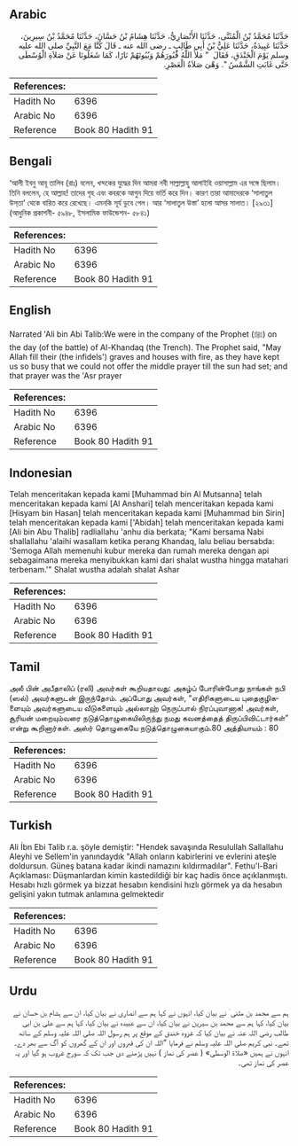 ## Arabic


<div dir="rtl" lang="ar" style={{fontSize:'larger',backgroundColor:'#f8f9fa',padding:20}}>
حَدَّثَنَا مُحَمَّدُ بْنُ الْمُثَنَّى، حَدَّثَنَا الأَنْصَارِيُّ، حَدَّثَنَا هِشَامُ بْنُ حَسَّانَ، حَدَّثَنَا مُحَمَّدُ بْنُ سِيرِينَ، حَدَّثَنَا عَبِيدَةُ، حَدَّثَنَا عَلِيُّ بْنُ أَبِي طَالِبٍ ـ رضى الله عنه ـ قَالَ كُنَّا مَعَ النَّبِيِّ صلى الله عليه وسلم يَوْمَ الْخَنْدَقِ، فَقَالَ ‏ "‏ مَلأَ اللَّهُ قُبُورَهُمْ وَبُيُوتَهُمْ نَارًا، كَمَا شَغَلُونَا عَنْ صَلاَةِ الْوُسْطَى حَتَّى غَابَتِ الشَّمْسُ ‏"‏‏.‏ وَهْىَ صَلاَةُ الْعَصْرِ‏.‏
</div>
<div style={{backgroundColor:'#f8f9fa',padding:20, marginBottom: 10}}><table> <thead> <tr> <th>References:</th> <th></th> </tr> </thead> <tbody><tr><td>Hadith No</td><td>6396</td></tr><tr><td>Arabic No</td><td>6396</td></tr><tr><td>Reference</td><td>Book 80 Hadith 91</td></tr></tbody></table></div>

## Bengali


<div dir="ltr" lang="bn" style={{fontSize:'larger',backgroundColor:'#f8f9fa',padding:20}}>
‘আলী ইবনু আবূ তালিব (রাঃ) বলেন, খন্দকের যুদ্ধের দিন আমরা নবী সাল্লাল্লাহু আলাইহি ওয়াসাল্লাম এর সঙ্গে ছিলাম। তিনি বললেন, হে আল্লাহ! তাদের গৃহ এবং কবরকে আগুন দিয়ে ভর্তি করে দিন। কারণ তারা আমাদেরকে ‘সালাতুল উস্‌তা’ থেকে বারিত করে রেখেছে। এমনকি সূর্য ডুবে গেল। আর ‘সালাতুল উস্তা’ হলো আসর সালাত। [২৯৩১] (আধুনিক প্রকাশনী- ৫৯৪৮, ইসলামিক ফাউন্ডেশন- ৫৮৪১)
</div>
<div style={{backgroundColor:'#f8f9fa',padding:20, marginBottom: 10}}><table> <thead> <tr> <th>References:</th> <th></th> </tr> </thead> <tbody><tr><td>Hadith No</td><td>6396</td></tr><tr><td>Arabic No</td><td>6396</td></tr><tr><td>Reference</td><td>Book 80 Hadith 91</td></tr></tbody></table></div>

## English


<div dir="ltr" lang="en" style={{fontSize:'larger',backgroundColor:'#f8f9fa',padding:20}}>
Narrated 'Ali bin Abi Talib:We were in the company of the Prophet (ﷺ) on the day (of the battle) of Al-Khandaq (the Trench). The Prophet said, "May Allah fill their (the infidels') graves and houses with fire, as they have kept us so busy that we could not offer the middle prayer till the sun had set; and that prayer was the 'Asr prayer
</div>
<div style={{backgroundColor:'#f8f9fa',padding:20, marginBottom: 10}}><table> <thead> <tr> <th>References:</th> <th></th> </tr> </thead> <tbody><tr><td>Hadith No</td><td>6396</td></tr><tr><td>Arabic No</td><td>6396</td></tr><tr><td>Reference</td><td>Book 80 Hadith 91</td></tr></tbody></table></div>

## Indonesian


<div dir="ltr" lang="id" style={{fontSize:'larger',backgroundColor:'#f8f9fa',padding:20}}>
Telah menceritakan kepada kami [Muhammad bin Al Mutsanna] telah menceritakan kepada kami [Al Anshari] telah menceritakan kepada kami [Hisyam bin Hasan] telah menceritakan kepada kami [Muhammad bin Sirin] telah menceritakan kepada kami ['Abidah] telah menceritakan kepada kami [Ali bin Abu Thalib] radliallahu 'anhu dia berkata; "Kami bersama Nabi shallallahu 'alaihi wasallam ketika perang Khandaq, lalu beliau bersabda: 'Semoga Allah memenuhi kubur mereka dan rumah mereka dengan api sebagaimana mereka menyibukkan kami dari shalat wustha hingga matahari terbenam.'" Shalat wustha adalah shalat Ashar
</div>
<div style={{backgroundColor:'#f8f9fa',padding:20, marginBottom: 10}}><table> <thead> <tr> <th>References:</th> <th></th> </tr> </thead> <tbody><tr><td>Hadith No</td><td>6396</td></tr><tr><td>Arabic No</td><td>6396</td></tr><tr><td>Reference</td><td>Book 80 Hadith 91</td></tr></tbody></table></div>

## Tamil


<div dir="ltr" lang="ta" style={{fontSize:'larger',backgroundColor:'#f8f9fa',padding:20}}>
அலீ பின் அபீதாலிப் (ரலி) அவர்கள் கூறியதாவது: அகழ்ப் போரின்போது நாங்கள் நபி (ஸல்) அவர்களுடன் இருந்தோம். அப்போது அவர்கள், “எதிரிகளுடைய புதைகுழிகளையும் அவர்களுடைய வீடுகளையும் அல்லாஹ் நெருப்பால் நிரப்புவானாக! அவர்கள், சூரியன் மறையும்வரை நடுத்தொழுகையிலிருந்து நமது கவனத்தைத் திருப்பிவிட்டார்கள்” என்று கூறினார்கள். அஸ்ர் தொழுகையே நடுத்தொழுகையாகும்.80 அத்தியாயம் : 80
</div>
<div style={{backgroundColor:'#f8f9fa',padding:20, marginBottom: 10}}><table> <thead> <tr> <th>References:</th> <th></th> </tr> </thead> <tbody><tr><td>Hadith No</td><td>6396</td></tr><tr><td>Arabic No</td><td>6396</td></tr><tr><td>Reference</td><td>Book 80 Hadith 91</td></tr></tbody></table></div>

## Turkish


<div dir="ltr" lang="tr" style={{fontSize:'larger',backgroundColor:'#f8f9fa',padding:20}}>
Ali İbn Ebi Talib r.a. şöyle demiştir: "Hendek savaşında Resulullah Sallallahu Aleyhi ve Sellem'in yanındaydık "Allah onların kabirlerini ve evlerini ateşle doldursun. Güneş batana kadar ikindi namazını kıldırmadılar". Fethu'l-Bari Açıklaması: Düşmanlardan kimin kastedildiği bir kaç hadis önce açıklanmıştı. Hesabı hızlı görmek ya bizzat hesabın kendisini hızlı görmek ya da hesabın gelişini yakın tutmak anlamına gelmektedir
</div>
<div style={{backgroundColor:'#f8f9fa',padding:20, marginBottom: 10}}><table> <thead> <tr> <th>References:</th> <th></th> </tr> </thead> <tbody><tr><td>Hadith No</td><td>6396</td></tr><tr><td>Arabic No</td><td>6396</td></tr><tr><td>Reference</td><td>Book 80 Hadith 91</td></tr></tbody></table></div>

## Urdu


<div dir="rtl" lang="ur" style={{fontSize:'larger',backgroundColor:'#f8f9fa',padding:20}}>
ہم سے محمد بن مثنی ٰ نے بیان کیا، انہوں نے کہا ہم سے انصاری نے بیان کیا، ان سے ہشام بن حسان نے بیان کیا، کہا ہم سے محمد بن سیرین نے بیان کیا، ان سے عبیدہ نے بیان کیا، کہا ہم سے علی بن ابی طالب رضی اللہ عنہ نے بیان کیا کہ غزوہ خندق کے موقع پر ہم رسول اللہ صلی اللہ علیہ وسلم کے ساتھ تھے۔ نبی کریم صلی اللہ علیہ وسلم نے فرمایا ”اللہ ان کی قبروں اور ان کے گھروں کو آگ سے بھر دے۔ انہوں نے ہمیں «صلاة الوسطى» ( عصر کی نماز ) نہیں پڑھنے دی جب تک کہ سورج غروب ہو گیا اور یہ عصر کی نماز تھی۔
</div>
<div style={{backgroundColor:'#f8f9fa',padding:20, marginBottom: 10}}><table> <thead> <tr> <th>References:</th> <th></th> </tr> </thead> <tbody><tr><td>Hadith No</td><td>6396</td></tr><tr><td>Arabic No</td><td>6396</td></tr><tr><td>Reference</td><td>Book 80 Hadith 91</td></tr></tbody></table></div>